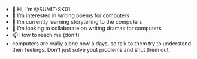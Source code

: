 - 👋 Hi, I’m @SUMIT-SK01
- 👀 I’m interested in writing poems for computers
- 🌱 I’m currently learning storytelling to the computers
- 💞️ I’m looking to collaborate on writing dramas for computers
- 📫 How to reach me (don't)
- computers are really alone now a days, so talk to them try to understand their feelings. Don't just solve yout problems and shut them out. 

<!---
SUMIT-SK01/SUMIT-SK01 is a ✨ special ✨ repository because its `README.md` (this file) appears on your GitHub profile.
You can click the Preview link to take a look at your changes.
--->
